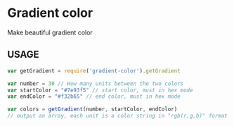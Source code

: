 # Gradient color

Make beautiful gradient color

## USAGE

```js
var getGradient = require('gradient-color').getGradient

var number = 30 // How many units between the two colors
var startColor = "#7e93f5" // start color, must in hex mode
var endColor = "#f32b65" // end color, must in hex mode

var colors = getGradient(number, startColor, endColor)
// output an array, each unit is a color string in "rgb(r,g,b)" format
```
